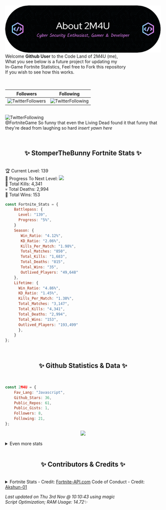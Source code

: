 
  ![Header](./src/github-banner.png)
  <br>
  Welcome **Github User** to the Code Land of 2M4U (me),<br>
  What you see below is a future project for updating my<br>
  In-Game Fortnite Statistics, Feel free to Fork this repository<br>
  If you wish to see how this works.
  <br><br>
  <br>
  
  | Followers  | Following |
  | ---------- |:---------:|
  | ![TwitterFollowers](https://img.shields.io/badge/Twitter%20Followers-79-blue)  | ![TwitterFollowing](https://img.shields.io/badge/Twitter%20Following-218-blue)  |


  <br>![TwitterFollowing](https://img.shields.io/badge/Latest%20Tweet--blue)<br>
  @FortniteGame So funny that even the Living Dead found it that funny that they're dead from laughing so hard *insert yawn here*
   
  <br><h2 align="center"> ✨ StomperTheBunny Fortnite Stats ✨</h2><br>
  🏆 Current Level: 139<br>
  🎉 Progress To Next Level: ![](https://geps.dev/progress/5)<br>
  🎯 Total Kills: 4,341<br>
  💀 Total Deaths: 2,994<br>
  👑 Total Wins: 153<br>

```js
const Fortnite_Stats = {
    Battlepass: {
      Level: "139",
      Progress: "5%",    
    }
    Season: { 
       Win_Ratio: "4.12%",
       KD_Ratio: "2.06%",
       Kills_Per_Match: "1.98%",
       Total_Matches: "850",
       Total_Kills: "1,683",
       Total_Deaths: "815",
       Total_Wins: "35",
       Outlived_Players: "49,648"
    },
    Lifetime: {
      Win_Ratio: "4.86%",
      KD_Ratio: "1.45%",
      Kills_Per_Match: "1.38%",
      Total_Matches: "3,147",
      Total_Kills: "4,341",
      Total_Deaths: "2,994",
      Total_Wins: "153",
      Outlived_Players: "193,499"
      },
    }
}; 
```


<br><h2 align="center"> ✨ Github Statistics & Data ✨</h2><br>

```js
const 2M4U = {
    Fav_Lang: "Javascript",
    Github_Stars: 36,
    Public_Repos: 61,
    Public_Gists: 1,
    Followers: 8,
    Following: 21,
}; 
```

<p align="center">
<img src="https://github-readme-streak-stats.herokuapp.com/?user=2M4U&theme=tokyonight">
</p>
<details>
  <summary>
      Even more stats
  </summary>
  <p align="center">
    <img src="https://github-profile-trophy.vercel.app/?username=2M4U&theme=dracula">
    <img src="https://github-readme-stats.vercel.app/api?username=2M4U&theme=tokyonight&count_private=true&show_icons=true&include_all_commits=true">
  </p>
</details>
<br><h2 align="center"> ✨ Contributors & Credits ✨</h2><br>
<details>
  <summary>
      Fortnite Stats - Credit: <a href="https://fortnite-api.com/?utm_source=github.com/2M4U/2M4U">Fortnite-API.com</a>
      Code of Conduct - Credit: <a href="https://github.com/Akshun-01">Akshun-01</a>
  </summary>
</details>

<!-- Last updated on Thu Nov 03 2022 10:10:43 GMT+0000 (Coordinated Universal Time) ;-;-->
<i>Last updated on  Thu 3rd Nov @ 10:10:43 using magic<br>
Script Optimization; RAM Usage: 14.72</i>✨